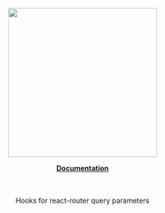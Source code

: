 <p align="center"><a href="https://corets.github.io"><img src="https://corets.github.io/public/logo-github-readme.svg" width="300"/></a></p>

<p align="center"><b><a href="https://corets.github.io/use-query">Documentation</a></b><br/><br/><br/></p>

<p align="center">Hooks for react-router query parameters</p>
